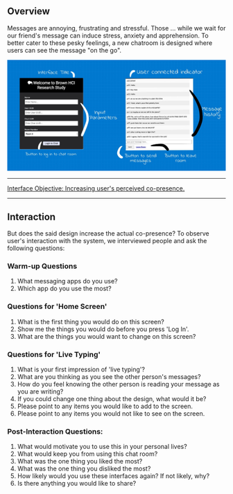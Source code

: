 <!---## Overview

What makes design invisible? Make it good.

This project steps in a user's shoes on what goes on when users try to use a chat room. I observe users interactions with a [public chatroom](http://chatatbrownhci.herokuapp.com), what are users thinking when they interact with the interface and how do they behave. How does the interface make them "feel"? We combine these thoughts, feelings and behaviors and create three personas and one storyboard. --->


<!---## Research Question --->

## Overview 

Messages are annoying, frustrating and stressful. Those ... while we wait for our friend's message can induce stress, anxiety and apprehension. To better cater to these pesky feelings, a new chatroom is designed where users can see the message "on the go".

<img src="Drawing-2.sketchpad.jpeg">

*****
[Interface Objective: Increasing user's perceived co-presence.](http://chatatbrownhci.herokuapp.com)
*****

## Interaction

But does the said design increase the actual co-presence? To observe user's interaction with the system, we interviewed people and ask the following questions: 

### Warm-up Questions
1. What messaging apps do you use?
2. Which app do you use the most?

### Questions for 'Home Screen' 
1. What is the first thing you would do on this screen?
2. Show me the things you would do before you press 'Log In'.
3. What are the things you would want to change on this screen?

### Questions for 'Live Typing' 
1. What is your first impression of 'live typing'?
2. What are you thinking as you see the other person's messages?
3. How do you feel knowing the other person is reading your message as you are writing?
4. If you could change one thing about the design, what would it be?
5. Please point to any items you would like to add to the screen.
6. Please point to any items you would not like to see on the screen.

### Post-Interaction Questions:
1. What would motivate you to use this in your personal lives?
2. What would keep you from using this chat room?
3. What was the one thing you liked the most?
4. What was the one thing you disliked the most?
5. How likely would you use these interfaces again? If not likely, why?
7. Is there anything you would like to share?
